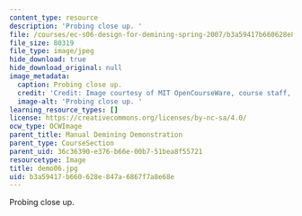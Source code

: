 ```yaml
---
content_type: resource
description: 'Probing close up. '
file: /courses/ec-s06-design-for-demining-spring-2007/b3a59417b660628e847a6867f7a8e68e_demo06.jpg
file_size: 80319
file_type: image/jpeg
hide_download: true
hide_download_original: null
image_metadata:
  caption: Probing close up.
  credit: 'Credit: Image courtesy of MIT OpenCourseWare, course staff, and students.'
  image-alt: 'Probing close up. '
learning_resource_types: []
license: https://creativecommons.org/licenses/by-nc-sa/4.0/
ocw_type: OCWImage
parent_title: Manual Demining Demonstration
parent_type: CourseSection
parent_uid: 36c36390-e376-b66e-00b7-51bea8f55721
resourcetype: Image
title: demo06.jpg
uid: b3a59417-b660-628e-847a-6867f7a8e68e
---
```

Probing close up. 